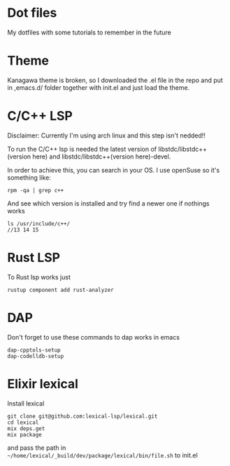 # Dot files

My dotfiles with some tutorials to remember in the future

# Theme

Kanagawa theme is broken, so I downloaded the .el file in the repo and put in ,emacs.d/ folder together with init.el and just load the theme.


# C/C++ LSP

Disclaimer: Currently I'm using arch linux and this step isn't nedded!!

To run the C/C++ lsp is needed the latest version of libstdc/libstdc++(version here) and libstdc/libstdc++(version here)-devel.

In order to achieve this, you can search in your OS. I use openSuse so it's something like:

```
rpm -qa | grep c++  
```

And see which version is installed and try find a newer one if nothings works

```
ls /usr/include/c++/  
//13 14 15
```

# Rust LSP

To Rust lsp works just

```
rustup component add rust-analyzer
```

# DAP

Don't forget to use these commands to dap works in emacs

```
dap-cpptols-setup
dap-codelldb-setup
```

# Elixir lexical

Install lexical


``` 
git clone git@github.com:lexical-lsp/lexical.git
cd lexical
mix deps.get
mix package
``` 

and pass the path in `~/home/lexical/_build/dev/package/lexical/bin/file.sh` to init.el
